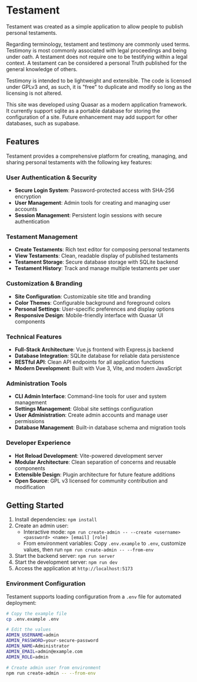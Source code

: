 # Testament

Testament was created as a simple application to allow people to publish personal testaments. 

Regarding terminology, testament and testimony are commonly used terms.  Testimony is most commonly associated 
with legal proceedings and being under oath.  A testament does not require one to be testifying within a legal context.
A testament can be considered a personal Truth published for the general knowledge of others.

Testimony is intended to be lightweight and extensible.  The code is licensed under GPLv3 and, 
as such, it is "free" to duplicate and modify so long as the licensing is not altered.

This site was developed using Quasar as a modern application framework.  It currently support sqlite as a portable 
database for storing the configuration of a site.  Future enhancement may add support 
for other databases, such as supabase.

## Features

Testament provides a comprehensive platform for creating, managing, and sharing personal testaments with the following key features:

### User Authentication & Security
- **Secure Login System**: Password-protected access with SHA-256 encryption
- **User Management**: Admin tools for creating and managing user accounts
- **Session Management**: Persistent login sessions with secure authentication

### Testament Management
- **Create Testaments**: Rich text editor for composing personal testaments
- **View Testaments**: Clean, readable display of published testaments
- **Testament Storage**: Secure database storage with SQLite backend
- **Testament History**: Track and manage multiple testaments per user

### Customization & Branding
- **Site Configuration**: Customizable site title and branding
- **Color Themes**: Configurable background and foreground colors
- **Personal Settings**: User-specific preferences and display options
- **Responsive Design**: Mobile-friendly interface with Quasar UI components

### Technical Features
- **Full-Stack Architecture**: Vue.js frontend with Express.js backend
- **Database Integration**: SQLite database for reliable data persistence
- **RESTful API**: Clean API endpoints for all application functions
- **Modern Development**: Built with Vue 3, Vite, and modern JavaScript

### Administration Tools
- **CLI Admin Interface**: Command-line tools for user and system management
- **Settings Management**: Global site settings configuration
- **User Administration**: Create admin accounts and manage user permissions
- **Database Management**: Built-in database schema and migration tools

### Developer Experience
- **Hot Reload Development**: Vite-powered development server
- **Modular Architecture**: Clean separation of concerns and reusable components
- **Extensible Design**: Plugin architecture for future feature additions
- **Open Source**: GPL v3 licensed for community contribution and modification

## Getting Started

1. Install dependencies: `npm install`
2. Create an admin user:
   - Interactive mode: `npm run create-admin -- --create <username> <password> <name> [email] [role]`
   - From environment variables: Copy `.env.example` to `.env`, customize values, then run `npm run create-admin -- --from-env`
3. Start the backend server: `npm run server`
4. Start the development server: `npm run dev`
5. Access the application at `http://localhost:5173`

### Environment Configuration

Testament supports loading configuration from a `.env` file for automated deployment:

```bash
# Copy the example file
cp .env.example .env

# Edit the values
ADMIN_USERNAME=admin
ADMIN_PASSWORD=your-secure-password
ADMIN_NAME=Administrator
ADMIN_EMAIL=admin@example.com
ADMIN_ROLE=admin

# Create admin user from environment
npm run create-admin -- --from-env
```
